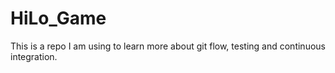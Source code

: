 # HiLo_Game
This is a repo I am using to learn more about git flow, testing and continuous integration.
